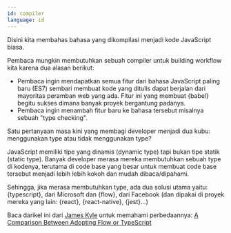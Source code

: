 ```yaml
---
id: compiler  
language: id
---
```


Disini kita membahas bahasa yang dikompilasi menjadi kode JavaScript biasa.

Pembaca mungkin membutuhkan sebuah compiler untuk building workflow kita karena dua alasan berikut:

* Pembaca ingin mendapatkan semua fitur dari bahasa JavaScript paling baru (ES7) sembari membuat kode yang ditulis dapat berjalan dari mayoritas peramban web yang ada. Fitur ini yang membuat {babel} begitu sukses dimana banyak proyek bergantung padanya.
* Pembaca ingin menambah fitur baru ke bahasa tersebut misalnya sebuah "type checking".

Satu pertanyaan masa kini yang membagi developer menjadi dua kubu: menggunakan type atau tidak menggunakan type?

JavaScript memiliki tipe yang dinamis (dynamic type) tapi bukan tipe statik (static type). Banyak developer merasa mereka membutuhkan sebuah type di kodenya, terutama di code base yang besar untuk membuat code base tersebut menjadi lebih lebih kokoh dan mudah dibaca/dipahami. 

Sehingga, jika merasa membutuhkan type, ada dua solusi utama yaitu: {typescript}, dari Microsoft dan {flow}, dari Facebook (dan dipakai di proyek mereka yang lain: {react}, {react-native}, {jest}...)

Baca darikel ini dari [James Kyle](https://github.com/thejameskyle) untuk memahami perbedaannya: [A Comparison Between Adopting Flow or TypeScript](https://medium.com/the-thinkmill/adopting-flow-typescript-3549a3a36d51)

